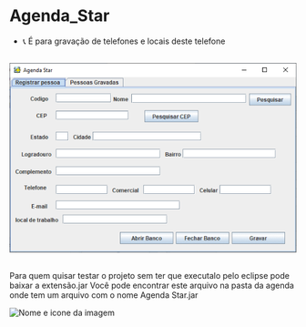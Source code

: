 # Agenda_Star
- 📞 É para gravação de telefones e locais deste telefone
##
<img aling="center" alt="AgendaG" src="https://github.com/GeovannaGame1YT/Agenda_Star/blob/407748b976174895e1a9b30a325fef3f417be4b1/Telas%20Agenda%20Star.gif">

##

Para quem quisar testar o projeto sem ter que executalo pelo eclipse pode baixar a extensão.jar
Você pode encontrar este arquivo na pasta da agenda onde tem um arquivo com o nome Agenda Star.jar 

![Nome e icone da imagem](https://user-images.githubusercontent.com/90795502/142729320-f8978a97-b780-48a1-ac53-e055e939ffcf.PNG)
